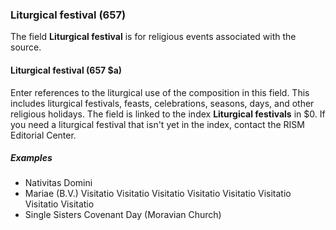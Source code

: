 ### Liturgical festival (657)

The field **Liturgical festival** is for religious events associated with the source.

#### Liturgical festival (657 $a)

Enter references to the liturgical use of the composition in this field. This includes liturgical festivals, feasts, celebrations, seasons, days, and other religious holidays. The field is linked to the index **Liturgical festivals** in $0. If you need a liturgical festival that isn't yet in the index, contact the RISM Editorial Center.

##### Examples

- Nativitas Domini
- Mariae (B.V.) Visitatio Visitatio Visitatio Visitatio Visitatio Visitatio Visitatio Visitatio
- Single Sisters Covenant Day (Moravian Church)
